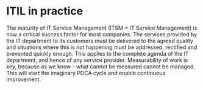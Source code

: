 # ITIL in practice
      
The maturity of IT Service Management (ITSM = IT Service Management) is now a critical success factor for most companies. The services provided by the IT department to its customers must be delivered to the agreed quality and situations where this is not happening must be addressed, rectified and prevented quickly enough. This applies to the complete agenda of the IT department, and hence of any service provider. Measurability of work is key, because as we know - what cannot be measured cannot be managed. This will start the imaginary PDCA cycle and enable continuous improvement.
